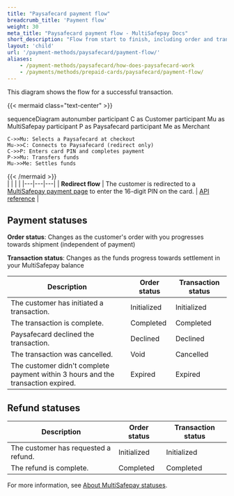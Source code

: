 ```yaml
---
title: "Paysafecard payment flow"
breadcrumb_title: 'Payment flow'
weight: 30
meta_title: "Paysafecard payment flow - MultiSafepay Docs"
short_description: "Flow from start to finish, including order and transaction status changes"
layout: 'child'
url: '/payment-methods/paysafecard/payment-flow/'
aliases: 
    - /payment-methods/paysafecard/how-does-paysafecard-work
    - /payments/methods/prepaid-cards/paysafecard/payment-flow/
---
```


This diagram shows the flow for a successful transaction.

{{< mermaid class="text-center" >}}

sequenceDiagram
    autonumber
    participant C as Customer
    participant Mu as MultiSafepay
    participant P as Paysafecard
    participant Me as Merchant

    C->>Mu: Selects a Paysafecard at checkout
    Mu->>C: Connects to Paysafecard (redirect only)
    C->>P: Enters card PIN and completes payment
    P->>Mu: Transfers funds 
    Mu->>Me: Settles funds

{{< /mermaid >}}
&nbsp;  
|  |  |  |
|---|---|---|
| **Redirect flow** | The customer is redirected to a [MultiSafepay payment page](/payment-pages/) to enter the 16-digit PIN on the card. | [API reference](/api/#gift-cards) |  

## Payment statuses

**Order status**: Changes as the customer's order with you progresses towards shipment (independent of payment)

**Transaction status**: Changes as the funds progress towards settlement in your MultiSafepay balance

| Description | Order status | Transaction status |
|---|---|---|
| The customer has initiated a transaction. | Initialized | Initialized |
| The transaction is complete.| Completed | Completed |
| Paysafecard declined the transaction. | Declined   | Declined   |
| The transaction was cancelled. | Void   | Cancelled   |
| The customer didn't complete payment within 3&nbsp;hours and the transaction expired. | Expired | Expired |

## Refund statuses

| Description | Order status | Transaction status |
|---|---|---|
| The customer has requested a refund. | Initialized | Initialized |
| The refund is complete. | Completed | Completed |

For more information, see [About MultiSafepay statuses](/payments/multisafepay-statuses/).